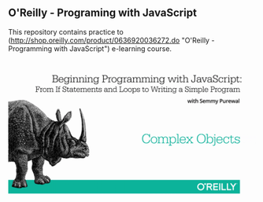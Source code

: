 ## O'Reilly - Programing with JavaScript

This repository contains practice to (http://shop.oreilly.com/product/0636920036272.do "O'Reilly - Programming with JavaScript")  e-learning course.

![alt text](/cover.png?raw=true "O'Reilly - Programming with JavaScript")
